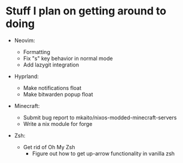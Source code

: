 # Stuff I plan on getting around to doing

+ Neovim:
  + Formatting
  + Fix "s" key behavior in normal mode
  + Add lazygit integration

+ Hyprland:
  + Make notifications float
  + Make bitwarden popup float

+ Minecraft:
  + Submit bug report to mkaito/nixos-modded-minecraft-servers
  + Write a nix module for forge

+ Zsh:
  + Get rid of Oh My Zsh
    + Figure out how to get up-arrow functionality in vanilla zsh
